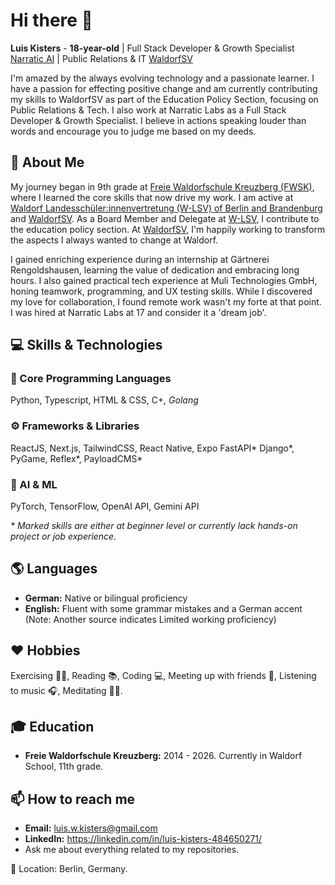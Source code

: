 # Hi there 👋

**Luis Kisters** - **18-year-old** | Full Stack Developer & Growth Specialist [Narratic AI](https://www.narratic.ai/) | Public Relations & IT [WaldorfSV](https://waldorfsv.de/)

I'm amazed by the always evolving technology and a passionate learner. I have a passion for effecting positive change and am currently contributing my skills to WaldorfSV as part of the Education Policy Section, focusing on Public Relations & Tech. I also work at Narratic Labs as a Full Stack Developer & Growth Specialist. I believe in actions speaking louder than words and encourage you to judge me based on my deeds.

## 🧠 About Me

My journey began in 9th grade at [Freie Waldorfschule Kreuzberg (FWSK)](https://www.waldorfschule-kreuzberg.de/), where I learned the core skills that now drive my work. I am active at [Waldorf Landesschüler:innenvertretung (W-LSV) of Berlin and Brandenburg](https://www.waldorf-berlin-brandenburg.de/die-lag-berlin-brandenburg/schuelerinnenvertretung) and [WaldorfSV](https://waldorfsv.de/). As a Board Member and Delegate at [W-LSV](https://www.waldorf-berlin-brandenburg.de/die-lag-berlin-brandenburg/schuelerinnenvertretung), I contribute to the education policy section. At [WaldorfSV](https://waldorfsv.de/), I'm happily working to transform the aspects I always wanted to change at Waldorf.

I gained enriching experience during an internship at Gärtnerei Rengoldshausen, learning the value of dedication and embracing long hours. I also gained practical tech experience at Muli Technologies GmbH, honing teamwork, programming, and UX testing skills. While I discovered my love for collaboration, I found remote work wasn't my forte at that point. I was hired at Narratic Labs at 17 and consider it a 'dream job'.

## 💻 Skills & Technologies

### 🧠 Core Programming Languages
Python, Typescript, HTML & CSS, C+*, Golang*

### ⚙️ Frameworks & Libraries
ReactJS, Next.js, TailwindCSS, React Native, Expo FastAPI* Django*, PyGame, Reflex*, PayloadCMS*

### 🤖 AI & ML
PyTorch, TensorFlow, OpenAI API, Gemini API

_* Marked skills are either at beginner level or currently lack hands-on project or job experience._

## 🌎 Languages

*   **German:** Native or bilingual proficiency
*   **English:** Fluent with some grammar mistakes and a German accent (Note: Another source indicates Limited working proficiency)

## ❤️ Hobbies

Exercising 🏋️‍♀️, Reading 📚, Coding 💻, Meeting up with friends 👥, Listening to music 🎧, Meditating 🧘‍♂️.

## 🎓 Education

*   **Freie Waldorfschule Kreuzberg:** 2014 - 2026. Currently in Waldorf School, 11th grade.

## 📫 How to reach me

*   **Email:** luis.w.kisters@gmail.com
*   **LinkedIn:** https://linkedin.com/in/luis-kisters-484650271/
*   Ask me about everything related to my repositories.

📍 Location: Berlin, Germany.
